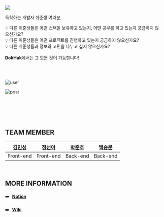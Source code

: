 ![](https://media.discordapp.net/attachments/871554528389005335/882818390790660126/logo.png)

독학하는 개발자 취준생 여러분,

:bulb: 다른 취준생들은 어떤 스택을 보유하고 있는지, 어떤 공부를 하고 있는지 궁금하지 않으신가요?
<br />
:bulb: 다른 취준생들은 어떤 프로젝트를 진행하고 있는지 궁금하지 않으신가요?
<br />
:bulb: 다른 취준생들과 정보와 고민을 나누고 싶지 않으신가요?
<br /><br />
**DokHak**에서는 그 모든 것이 가능합니다!


<br /><br />


![user](https://user-images.githubusercontent.com/79074626/131856424-decabbf1-ff12-4473-ace1-1408ca1af792.gif)

![post](https://user-images.githubusercontent.com/79074626/131856896-2c23835a-a906-4e00-87bf-4e499d454453.gif)



<br /><br /><br /><br />

## TEAM MEMBER
| <a href="https://github.com/chloemk">김민성</a>  | <a href="https://github.com/seona-jung">정선아</a>   | <a href="https://github.com/do8972">박준호</a>  | <a href="https://github.com/goodbsm2421">백승문</a>  |
| :----: |:----:| :----:| :---:|
| Front-end | Front-end | Back-end |Back-end |

<br />


## MORE INFORMATION
#### :arrow_right: &nbsp; [Notion](https://www.notion.so/DokHak-73245e593b49498a80ad8139f59bad67)
#### :arrow_right: &nbsp; [Wiki](https://github.com/codestates/DokHak/wiki)
